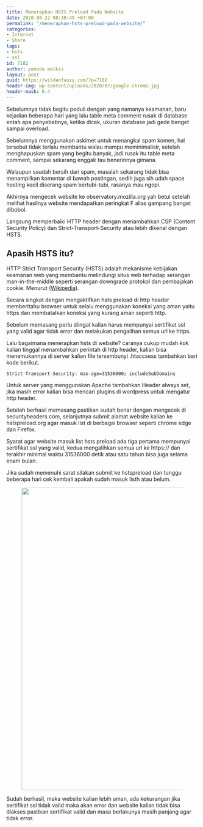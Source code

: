 ```yaml
---
title: Menerapkan HSTS Preload Pada Website
date: 2020-08-22 08:38:49 +07:00
permalink: "/menerapkan-hsts-preload-pada-website/"
categories:
- Internet
- Share
tags:
- hsts
- ssl
id: 7182
author: pemuda malkis
layout: post
guid: https://wildanfauzy.com/?p=7182
header-img: wp-content/uploads/2020/07/google-chrome.jpg
header-mask: 0.4
---
```


Sebelumnya tidak begitu peduli dengan yang namanya keamanan, baru kejadian beberapa hari yang lalu table meta comment rusak di database entah apa penyebabnya, ketika dicek, ukuran database jadi gede banget sampai overload.

Sebelumnya menggunakan askimet untuk menangkal spam komen, hal tersebut tidak terlalu membantu walau mampu meminimalisir, setelah menghapuskan spam yang begitu banyak, jadi rusak itu table meta comment, sampai sekarang enggak tau benerinnya gimana.

Walaupun ssudah bersih dari spam, masalah sekarang tidak bisa menampilkan komentar di bawah postingan, sedih juga sih udah space hosting kecil diserang spam bertubi-tubi, rasanya mau ngopi.

Akhirnya mengecek website ke observatory.mozilla.org yah betul setelah melihat hasilnya website mendapatkan peringkat F alias gampang banget dibobol. 

Langsung memperbaiki HTTP header dengan menambahkan CSP (Content Security Policy) dan Strict-Transport-Security atau lebih dikenal dengan HSTS.

## Apasih HSTS itu?

HTTP Strict Transport Security (HSTS) adalah mekanisme kebijakan keamanan web yang membantu melindungi situs web terhadap serangan man-in-the-middle seperti serangan downgrade protokol dan pembajakan cookie. Menurut (<a rel="noreferrer noopener" href="https://en.m.wikipedia.org/wiki/HTTP_Strict_Transport_Security" target="_blank">Wikipedia</a>).

Secara singkat dengan mengaktifkan hsts preload di http header memberitahu browser untuk selalu menggunakan koneksi yang aman yaitu https dan membatalkan koneksi yang kurang aman seperti http.

Sebelum memasang perlu diingat kalian harus mempunyai sertifikat ssl yang valid agar tidak error dan melakukan pengalihan semua url ke https. 

Lalu bagaimana menerapkan hsts di website? caranya cukup mudah kok kalian tinggal menambahkan perintah di http header, kalian bisa menemukannya di server kalian file tersembunyi .htaccsess tambahkan bari kode berikut.

<pre class="wp-block-code"><code>Strict-Transport-Security: max-age=31536000; includeSubDomains</code></pre>

Untuk server yang menggunakan Apache tambahkan Header always set, jika masih error kalian bisa mencari plugins di wordpress untuk mengatur http header. 

Setelah berhasil memasang pastikan sudah benar dengan mengecek di securityheaders.com, selanjutnya submit alamat website kalian ke hstspreload.org agar masuk list di berbagai browser seperti chrome edge dan Firefox.

Syarat agar website masuk list hsts preload ada tiga pertama mempunyai sertifikat ssl yang valid, kedua mengalihkan semua url ke https:// dan terakhir minimal waktu 31536000 detik atau satu tahun bisa juga selama enam bulan.

Jika sudah memenuhi sarat silakan submit ke hstspreload dan tunggu beberapa hari cek kembali apakah sudah masuk listh atau belum.<figure class="wp-block-image size-large">

<img loading="lazy" width="768" height="791" src="https://i2.wp.com/wildanfauzy.com/wp-content/uploads/2020/08/20200822_083056.jpg?resize=768%2C791&#038;ssl=1" alt="" class="wp-image-7186" data-recalc-dims="1" /> </figure> 

Sudah berhasil, maka website kalian lebih aman, ada kekurangan jika sertifikat ssl tidak valid maka akan error dan website kalian tidak bisa diakses pastikan sertifikat valid dan masa berlakunya masih panjang agar tidak error.